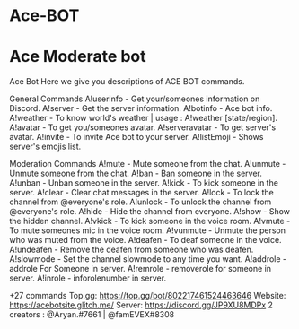 # Ace-BOT
# Ace Moderate bot
Ace Bot
Here we give you descriptions of ACE BOT commands.

General Commands
A!userinfo - Get your/someones information on Discord.
A!server - Get the server information.
A!botinfo - Ace bot info.
A!weather - To know world's weather | usage : A!weather [state/region].
A!avatar - To get you/someones avatar.
A!serveravatar - To get server's avatar.
A!invite - To invite Ace bot to your server.
A!listEmoji - Shows server's emojis list.

Moderation Commands
A!mute - Mute someone from the chat.
A!unmute - Unmute someone from the chat.
A!ban - Ban someone in the server.
A!unban - Unban someone in the server.
A!kick - To kick someone in the server.
A!clear - Clear chat messages in the server.
A!lock - To lock the channel from @everyone's role.
A!unlock - To unlock the channel from @everyone's role.
A!hide - Hide the channel from everyone.
A!show - Show the hidden channel.
A!vkick - To kick someone in the voice room.
A!vmute - To mute someones mic in the voice room.
A!vunmute - Unmute the person who was muted from the voice.
A!deafen - To deaf someone in the voice.
A!undeafen - Remove the deafen from someone who was deafen.
A!slowmode - Set the channel slowmode to any time you want.
A!addrole - addrole For Someone in server.
A!remrole - removerole for someone in server.
A!inrole - inforolenumber in server.

+27 commands 
Top.gg: https://top.gg/bot/802217461524463646
Website: https://acebotsite.glitch.me/
Server: https://discord.gg/JP9XU8MDPx
2 creators : @Aryan.#7661 | @famEVEX#8308
